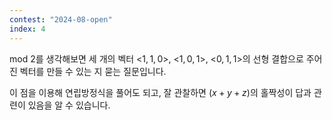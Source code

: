 ```yaml
---
contest: "2024-08-open"
index: 4
---
```


$\textrm{mod}$ $2$를 생각해보면 세 개의 벡터 <$1,1,0$>, <$1,0,1$>, <$0,1,1$>의 선형 결합으로 주어진 벡터를 만들 수 있는 지 묻는 질문입니다.

이 점을 이용해 연립방정식을 풀어도 되고, 잘 관찰하면 $(x+y+z)$의 홀짝성이 답과 관련이 있음을 알 수 있습니다.
